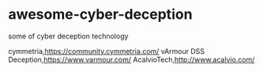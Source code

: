 # awesome-cyber-deception
some of cyber deception technology 

cymmetria,https://community.cymmetria.com/
vArmour DSS Deception,https://www.varmour.com/
AcalvioTech,http://www.acalvio.com/
